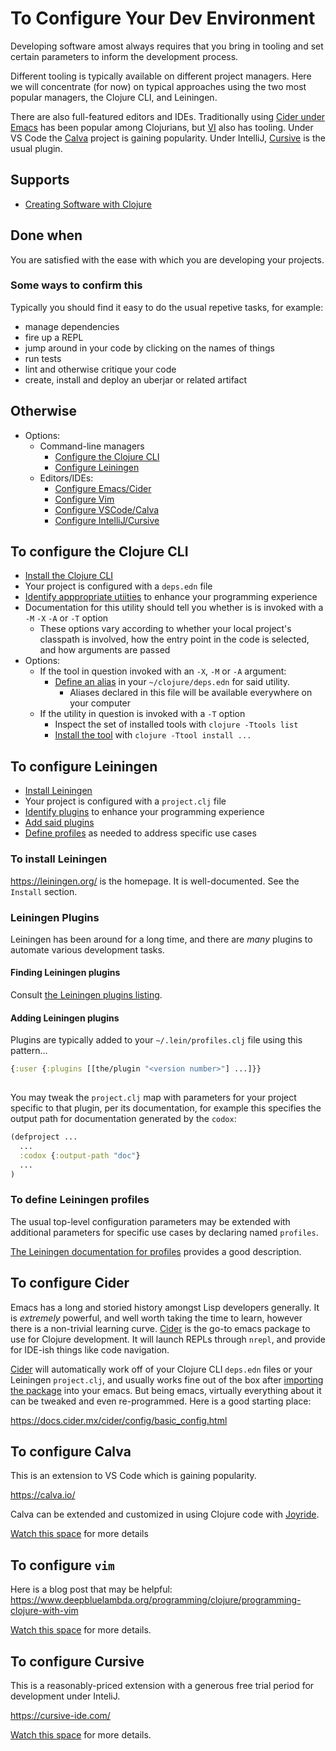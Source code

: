 # To Configure Your Dev Environment

Developing software amost always requires that you bring in tooling
and set certain parameters to inform the development process.

Different tooling is typically available on different project
managers. Here we will concentrate (for now) on typical approaches
using the two most popular managers, the Clojure CLI, and Leiningen.

There are also full-featured editors and IDEs. Traditionally using
[Cider under Emacs](#emacs-cider) has been popular among Clojurians,
but [VI](#vi) also has tooling. Under VS Code the [Calva](#calva) project
is gaining popularity. Under IntelliJ, [Cursive](#cursive) is the usual
plugin.

## Supports

- [Creating Software with Clojure]

## Done when

You are satisfied with the ease with which you are developing your projects.

### Some ways to confirm this

Typically you should find it easy to do the usual repetive tasks, for example:
- manage dependencies
- fire up a REPL
- jump around in your code by clicking on the names of things
- run tests
- lint and otherwise critique your code
- create, install and deploy an uberjar or related artifact

## Otherwise
- Options:
  - Command-line managers
    - [Configure the Clojure CLI](#to-configure-the-clojure-cli)
    - [Configure Leiningen](#to-configure-leiningen)
  - Editors/IDEs:
    - [Configure Emacs/Cider](#to-configure-cider)
    - [Configure Vim](#to-configure-vim)
    - [Configure VSCode/Calva](#to-configure-calva)
    - [Configure IntelliJ/Cursive](#to-configure-cursive)
    

## To configure the Clojure CLI

  - [Install the Clojure CLI]
  - Your project is configured with a `deps.edn` file
  - [Identify apppropriate utiities] to enhance your programming experience
  - Documentation for this utility should tell you whether is is
    invoked with a `-M` `-X` `-A` or `-T` option
    - These options vary according to whether your local project's classpath
      is involved, how the entry point in the code is selected, and
      how arguments are passed
  - Options:
    - If the tool in question invoked with an `-X`, `-M` or `-A`
      argument:
      - [Define an alias] in your `~/clojure/deps.edn` for said utility.
        - Aliases declared in this file will be available everywhere on your computer
    - If the utility in question is invoked with a `-T` option 
      - Inspect the set of installed tools with `clojure -Ttools list`
      - [Install the tool] with `clojure -Ttool install ...`

## To configure Leiningen

  - [Install Leiningen](#to-install-leiningen)
  - Your project is configured with a  `project.clj` file
  - [Identify plugins](#finding-leiningen-plugins) to enhance your
    programming experience
  - [Add said plugins](#adding-leiningen-plugins)
  - [Define profiles](#to-define-leiningen-profiles) as needed to address specific use cases


### To install Leiningen

https://leiningen.org/ is the homepage. It is well-documented. See the
`Install` section.

### Leiningen Plugins

Leiningen has been around for a long time, and there are _many_
plugins to automate various development tasks.

#### Finding Leiningen plugins

Consult [the Leiningen plugins listing].

#### Adding Leiningen plugins

Plugins are typically added to your `~/.lein/profiles.clj` file using
this pattern...

```clj
{:user {:plugins [[the/plugin "<version number>"] ...]}}
                  
```

You may tweak the `project.clj` map with parameters for your project
specific to that plugin, per its documentation, for example this specifies the output path for documentation generated by the `codox`:

```clj
(defproject ...
  ...
  :codox {:output-path "doc"}
  ...
)
```

### To define Leiningen profiles

The usual top-level configuration parameters may be extended with
additional parameters for specific use cases by declaring named
`profiles`.

[The Leiningen documentation for profiles] provides a good description.

## To configure Cider

Emacs has a long and storied history amongst Lisp developers
generally. It is _extremely_ powerful, and well worth taking the time
to learn, however there is a non-trivial learning curve. [Cider] is
the go-to emacs package to use for Clojure development. It will launch
REPLs through `nrepl`, and provide for IDE-ish things like code
navigation.

[Cider] will automatically work off of your Clojure CLI `deps.edn`
files or your Leiningen `project.clj`, and usually works fine out of
the box after [importing the
package](https://docs.cider.mx/cider/basics/installation.html) into
your emacs. But being emacs, virtually everything about it can be
tweaked and even re-programmed. Here is a good starting place:

https://docs.cider.mx/cider/config/basic_config.html

## To configure Calva

This is an extension to VS Code which is gaining popularity.

https://calva.io/

Calva can be extended and customized in using Clojure code with
[Joyride](https://calva.io/joyride/).

[Watch this space](https://github.com/ericdscott/ClojureCookbook/issues/19) for more details

## To configure `vim`

Here is a blog post that may be helpful:
https://www.deepbluelambda.org/programming/clojure/programming-clojure-with-vim

[Watch this space](https://github.com/ericdscott/ClojureCookbook/issues/18) for more details.

## To configure Cursive

This is a reasonably-priced extension with a generous free trial period for development under InteliJ.

https://cursive-ide.com/

[Watch this space](https://github.com/ericdscott/ClojureCookbook/issues/20) for more details.


[Creating Software with Clojure]:ToCreateSoftware.md
[Define an alias]:./ToDefineAnAliasInDepsEdn.md
[Identify apppropriate utiities]:./ToIdentifyDevelopmentTools.md
[Install the Clojure CLI]:./ToInstallTheClojureCli.md
[Install the tool]:./ToInstallClojureCLITool.md
[the Leiningen plugins listing]:https://codeberg.org/leiningen/leiningen/wiki/Plugins
[the  Leiningen documentation for profiles]:https://cljdoc.org/d/leiningen/leiningen/2.9.5/doc/profiles
[Cider]:https://github.com/clojure-emacs/cider

